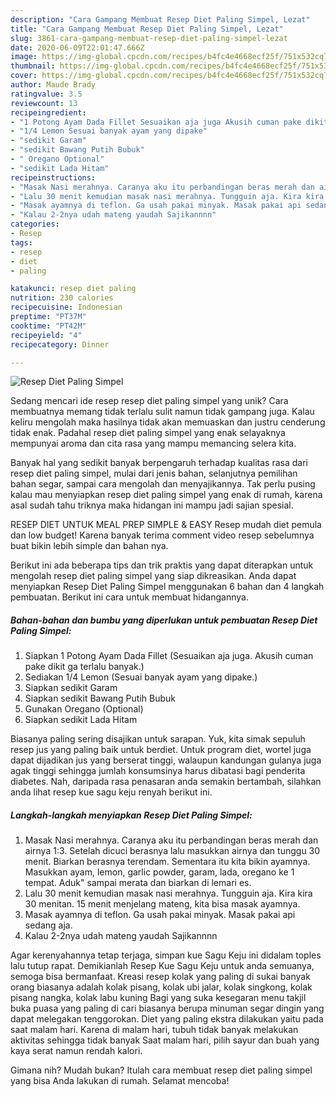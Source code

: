```yaml
---
description: "Cara Gampang Membuat Resep Diet Paling Simpel, Lezat"
title: "Cara Gampang Membuat Resep Diet Paling Simpel, Lezat"
slug: 3861-cara-gampang-membuat-resep-diet-paling-simpel-lezat
date: 2020-06-09T22:01:47.666Z
image: https://img-global.cpcdn.com/recipes/b4fc4e4668ecf25f/751x532cq70/resep-diet-paling-simpel-foto-resep-utama.jpg
thumbnail: https://img-global.cpcdn.com/recipes/b4fc4e4668ecf25f/751x532cq70/resep-diet-paling-simpel-foto-resep-utama.jpg
cover: https://img-global.cpcdn.com/recipes/b4fc4e4668ecf25f/751x532cq70/resep-diet-paling-simpel-foto-resep-utama.jpg
author: Maude Brady
ratingvalue: 3.5
reviewcount: 13
recipeingredient:
- "1 Potong Ayam Dada Fillet Sesuaikan aja juga Akusih cuman pake dikit ga terlalu banyak"
- "1/4 Lemon Sesuai banyak ayam yang dipake"
- "sedikit Garam"
- "sedikit Bawang Putih Bubuk"
- " Oregano Optional"
- "sedikit Lada Hitam"
recipeinstructions:
- "Masak Nasi merahnya. Caranya aku itu perbandingan beras merah dan airnya 1:3. Setelah dicuci berasnya lalu masukkan airnya dan tunggu 30 menit. Biarkan berasnya terendam. Sementara itu kita bikin ayamnya. Masukkan ayam, lemon, garlic powder, garam, lada, oregano ke 1 tempat. Aduk&#34; sampai merata dan biarkan di lemari es."
- "Lalu 30 menit kemudian masak nasi merahnya. Tungguin aja. Kira kira 30 menitan. 15 menit menjelang mateng, kita bisa masak ayamnya."
- "Masak ayamnya di teflon. Ga usah pakai minyak. Masak pakai api sedang aja."
- "Kalau 2-2nya udah mateng yaudah Sajikannnn"
categories:
- Resep
tags:
- resep
- diet
- paling

katakunci: resep diet paling 
nutrition: 230 calories
recipecuisine: Indonesian
preptime: "PT37M"
cooktime: "PT42M"
recipeyield: "4"
recipecategory: Dinner

---
```



![Resep Diet Paling Simpel](https://img-global.cpcdn.com/recipes/b4fc4e4668ecf25f/751x532cq70/resep-diet-paling-simpel-foto-resep-utama.jpg)

Sedang mencari ide resep resep diet paling simpel yang unik? Cara membuatnya memang tidak terlalu sulit namun tidak gampang juga. Kalau keliru mengolah maka hasilnya tidak akan memuaskan dan justru cenderung tidak enak. Padahal resep diet paling simpel yang enak selayaknya mempunyai aroma dan cita rasa yang mampu memancing selera kita.

Banyak hal yang sedikit banyak berpengaruh terhadap kualitas rasa dari resep diet paling simpel, mulai dari jenis bahan, selanjutnya pemilihan bahan segar, sampai cara mengolah dan menyajikannya. Tak perlu pusing kalau mau menyiapkan resep diet paling simpel yang enak di rumah, karena asal sudah tahu triknya maka hidangan ini mampu jadi sajian spesial.

RESEP DIET UNTUK MEAL PREP SIMPLE &amp; EASY Resep mudah diet pemula dan low budget! Karena banyak terima comment video resep sebelumnya buat bikin lebih simple dan bahan nya.


Berikut ini ada beberapa tips dan trik praktis yang dapat diterapkan untuk mengolah resep diet paling simpel yang siap dikreasikan. Anda dapat menyiapkan Resep Diet Paling Simpel menggunakan 6 bahan dan 4 langkah pembuatan. Berikut ini cara untuk membuat hidangannya.

<!--inarticleads1-->

##### Bahan-bahan dan bumbu yang diperlukan untuk pembuatan Resep Diet Paling Simpel:

1. Siapkan 1 Potong Ayam Dada Fillet (Sesuaikan aja juga. Akusih cuman pake dikit ga terlalu banyak.)
1. Sediakan 1/4 Lemon (Sesuai banyak ayam yang dipake.)
1. Siapkan sedikit Garam
1. Siapkan sedikit Bawang Putih Bubuk
1. Gunakan  Oregano (Optional)
1. Siapkan sedikit Lada Hitam


Biasanya paling sering disajikan untuk sarapan. Yuk, kita simak sepuluh resep jus yang paling baik untuk berdiet. Untuk program diet, wortel juga dapat dijadikan jus yang berserat tinggi, walaupun kandungan gulanya juga agak tinggi sehingga jumlah konsumsinya harus dibatasi bagi penderita diabetes. Nah, daripada rasa penasaran anda semakin bertambah, silahkan anda lihat resep kue sagu keju renyah berikut ini. 

<!--inarticleads2-->

##### Langkah-langkah menyiapkan Resep Diet Paling Simpel:

1. Masak Nasi merahnya. Caranya aku itu perbandingan beras merah dan airnya 1:3. Setelah dicuci berasnya lalu masukkan airnya dan tunggu 30 menit. Biarkan berasnya terendam. Sementara itu kita bikin ayamnya. Masukkan ayam, lemon, garlic powder, garam, lada, oregano ke 1 tempat. Aduk&#34; sampai merata dan biarkan di lemari es.
1. Lalu 30 menit kemudian masak nasi merahnya. Tungguin aja. Kira kira 30 menitan. 15 menit menjelang mateng, kita bisa masak ayamnya.
1. Masak ayamnya di teflon. Ga usah pakai minyak. Masak pakai api sedang aja.
1. Kalau 2-2nya udah mateng yaudah Sajikannnn


Agar kerenyahannya tetap terjaga, simpan kue Sagu Keju ini didalam toples lalu tutup rapat. Demikianlah Resep Kue Sagu Keju untuk anda semuanya, semoga bisa bermanfaat. Kreasi resep kolak yang paling di sukai banyak orang biasanya adalah kolak pisang, kolak ubi jalar, kolak singkong, kolak pisang nangka, kolak labu kuning Bagi yang suka kesegaran menu takjil buka puasa yang paling di cari biasanya berupa minuman segar dingin yang dapat melegakan tenggorokan. Diet yang paling ekstra dilakukan yaitu pada saat malam hari. Karena di malam hari, tubuh tidak banyak melakukan aktivitas sehingga tidak banyak Saat malam hari, pilih sayur dan buah yang kaya serat namun rendah kalori. 

Gimana nih? Mudah bukan? Itulah cara membuat resep diet paling simpel yang bisa Anda lakukan di rumah. Selamat mencoba!
